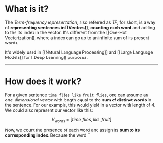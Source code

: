 # What is it?

The *Term-frequency representation*, also referred as *TF*, for short, is a way of **representing sentences in [[Vectors]]**, **counting each word** and adding to the its index in the vector. It's different from the [[One-Hot Vectorization]], where a index can go up to an infinite sum of its present words.

It's widely used in [[Natural Language Processing]] and [[Large Language Models]] for [[Deep Learning]] purposes.
___
# How does it work?

For a given sentence `time flies like fruit flies`, one can assume an *one-dimensional vector* with length equal to the **sum of distinct words** in the sentence. 
For our example, this would yield in a vector with length of $4$. We could also represent our vector like this:

$$
V_{words} = [time, flies, like, fruit]
$$

Now, we count the presence of each word and assign its **sum to its corresponding index**. Because the word ``
